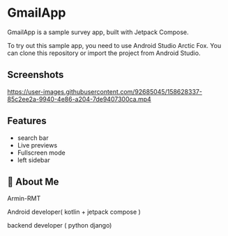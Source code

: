 
# GmailApp

 GmailApp is a sample survey app, built with Jetpack Compose.

 To try out this sample app, you need to use Android Studio Arctic Fox.
 You can clone this repository or import the project from Android Studio.

## Screenshots


https://user-images.githubusercontent.com/92685045/158628337-85c2ee2a-9940-4e86-a204-7de9407300ca.mp4

<!-- ![App Screenshot](https://github.com/ArminRmt/GmailApp/blob/main/images/gif.mp4) -->


## Features

- search bar
- Live previews
- Fullscreen mode
- left sidebar


## 🚀 About Me

Armin-RMT

Android developer( kotlin + jetpack compose )

backend developer ( python django)


